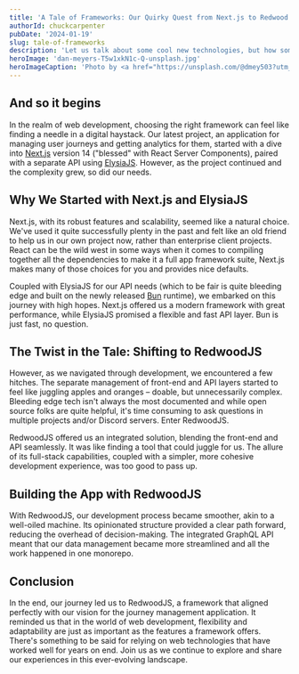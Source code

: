```yaml
---
title: 'A Tale of Frameworks: Our Quirky Quest from Next.js to Redwood.js'
authorId: chuckcarpenter
pubDate: '2024-01-19'
slug: tale-of-frameworks
description: 'Let us talk about some cool new technologies, but how sometimes well know frameworks are still good.'
heroImage: 'dan-meyers-T5w1xkN1c-Q-unsplash.jpg'
heroImageCaption: 'Photo by <a href="https://unsplash.com/@dmey503?utm_content=creditCopyText&utm_medium=referral&utm_source=unsplash">Dan Meyers</a> on <a href="https://unsplash.com/photos/forest-pathways-photo-during-daytime-T5w1xkN1c-Q?utm_content=creditCopyText&utm_medium=referral&utm_source=unsplash">Unsplash</a>'
---
```


## And so it begins

In the realm of web development, choosing the right framework can feel like finding a needle in a digital haystack. Our latest project, an application for managing user journeys and getting analytics for them, started with a dive into [Next.js](https://nextjs.org/) version 14 ("blessed" with React Server Components), paired with a separate API using [ElysiaJS](https://elysiajs.com/). However, as the project continued and the complexity grew, so did our needs.

## Why We Started with Next.js and ElysiaJS
Next.js, with its robust features and scalability, seemed like a natural choice. We've used it quite successfully plenty in the past and felt like an old friend to help us in our own project now, rather than enterprise client projects. React can be the wild west in some ways when it comes to compiling together all the dependencies to make it a full app framework suite, Next.js makes many of those choices for you and provides nice defaults. 

Coupled with ElysiaJS for our API needs (which to be fair is quite bleeding edge and built on the newly released [Bun](https://bun.sh/) runtime), we embarked on this journey with high hopes. Next.js offered us a modern framework with great performance, while ElysiaJS promised a flexible and fast API layer. Bun is just fast, no question.

## The Twist in the Tale: Shifting to RedwoodJS
However, as we navigated through development, we encountered a few hitches. The separate management of front-end and API layers started to feel like juggling apples and oranges – doable, but unnecessarily complex. Bleeding edge tech isn't always the most documented and while open source folks are quite helpful, it's time consuming to ask questions in multiple projects and/or Discord servers. Enter RedwoodJS.

RedwoodJS offered us an integrated solution, blending the front-end and API seamlessly. It was like finding a tool that could juggle for us. The allure of its full-stack capabilities, coupled with a simpler, more cohesive development experience, was too good to pass up.

## Building the App with RedwoodJS
With RedwoodJS, our development process became smoother, akin to a well-oiled machine. Its opinionated structure provided a clear path forward, reducing the overhead of decision-making. The integrated GraphQL API meant that our data management became more streamlined and all the work happened in one monorepo.

## Conclusion
In the end, our journey led us to RedwoodJS, a framework that aligned perfectly with our vision for the journey management application. It reminded us that in the world of web development, flexibility and adaptability are just as important as the features a framework offers. There's something to be said for relying on web technologies that have worked well for years on end. Join us as we continue to explore and share our experiences in this ever-evolving landscape.